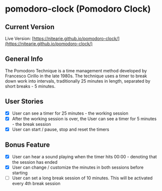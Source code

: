 # pomodoro-clock (Pomodoro Clock)

## Current Version

Live Version: [https://nitearie.github.io/pomodoro-clock/](https://nitearie.github.io/pomodoro-clock/)

## General Info

The Pomodoro Technique is a time management method developed by Francesco Cirillo in the late 1980s. The technique uses a timer to break down work into intervals, traditionally 25 minutes in length, separated by short breaks - 5 minutes.

## User Stories

* [X] User can see a timer for 25 minutes - the working session
* [X] After the working session is over, the User can see a timer for 5 minutes - the break session
* [X] User can start / pause, stop and reset the timers

## Bonus Feature

* [X] User can hear a sound playing when the timer hits 00:00 - denoting that the session has ended
* [X] User can change / customize the minutes in both sessions before starting
* [ ] User can set a long break session of 10 minutes. This will be activated every 4th break session